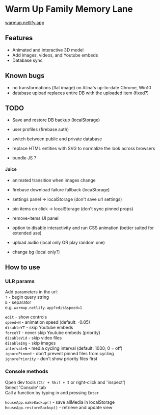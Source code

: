 # Warm Up Family Memory Lane

[warmup.netlify.app](https://warmup.netlify.app/)

## Features

- Animated and interactive 3D model
- Add images, videos, and Youtube embeds
- Database sync

## Known bugs

- no transformations (flat image) on Alina's up-to-date Chrome, Win10
- database upload replaces entire DB with the uploaded item (fixed?)

## TODO

- Save and restore DB backup (localStorage)
- user profiles (firebase auth)
- switch between public and private database

- replace HTML entities with SVG to normalize the look across browsers

- bundle JS ?

#### Juice

- animated transition when images change

- firebase download failure fallback (locaStorage)
- settings panel -> localStorage (don't save url settings)
- pin items on click -> localStorage (don't sync pinned props)

- remove-items UI panel
- option to disable interactivity and run CSS animation (better suited for extended use)
- upload audio (local only OR play random one)
- change bg (local only?)

## How to use

### ULR params

Add parameters in the url:  
`?` - begin query string  
`&` - separator  
e.g. `warmup.netlify.app?edit&speed=1`

[//]: # "Remember double space at end each of line"

`edit` - show controls  
`speed=N` - animation speed (default: -0.05)  
`disableYT` - skip Youtube embeds  
`forceYT` - never skip Youtube embeds (priority)  
`disableVid` - skip video files  
`disableImg` - skip images  
`interval=N` - media cycling interval (default: 1000; 0 = off)  
`ignorePinned` - don't prevent pinned files from cycling  
`ignorePriority` - don't show priority files first

### Console methods

Open dev tools (`Ctr + Shif + I` or right-click and 'inspect')  
Select 'Console' tab  
Call a function by typing in and pressing `Enter`

`houseApp.makeBackup()` - save allMedia in localStorage
`houseApp.restoreBackup()` - retrieve and update view
